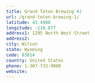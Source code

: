```yaml
---
title: Grand Teton Brewing #1
url: /grand-teton-brewing-1/
latitude: 43.4988
longitude: -110.877
address1: 1295 North West Street
address2: 
city: Wilson
state: Wyoming
code: 83014
country: United States
phone: 1-307-733-9000
website: 
---
```



